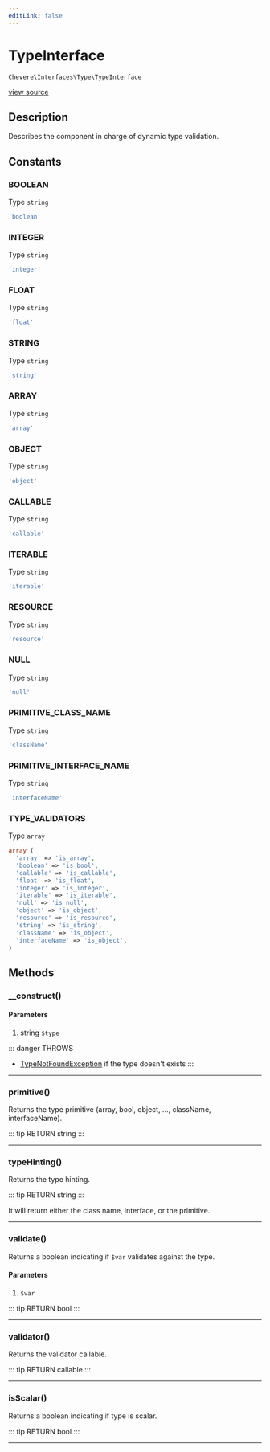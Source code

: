 ```yaml
---
editLink: false
---
```


# TypeInterface

`Chevere\Interfaces\Type\TypeInterface`

[view source](https://github.com/chevere/chevere/blob/master/Type/TypeInterface.php)

## Description

Describes the component in charge of dynamic type validation.

## Constants

### BOOLEAN

Type `string`

```php
'boolean'
```

### INTEGER

Type `string`

```php
'integer'
```

### FLOAT

Type `string`

```php
'float'
```

### STRING

Type `string`

```php
'string'
```

### ARRAY

Type `string`

```php
'array'
```

### OBJECT

Type `string`

```php
'object'
```

### CALLABLE

Type `string`

```php
'callable'
```

### ITERABLE

Type `string`

```php
'iterable'
```

### RESOURCE

Type `string`

```php
'resource'
```

### NULL

Type `string`

```php
'null'
```

### PRIMITIVE_CLASS_NAME

Type `string`

```php
'className'
```

### PRIMITIVE_INTERFACE_NAME

Type `string`

```php
'interfaceName'
```

### TYPE_VALIDATORS

Type `array`

```php
array (
  'array' => 'is_array',
  'boolean' => 'is_bool',
  'callable' => 'is_callable',
  'float' => 'is_float',
  'integer' => 'is_integer',
  'iterable' => 'is_iterable',
  'null' => 'is_null',
  'object' => 'is_object',
  'resource' => 'is_resource',
  'string' => 'is_string',
  'className' => 'is_object',
  'interfaceName' => 'is_object',
)
```

## Methods

### __construct()

#### Parameters

1. string `$type`

::: danger THROWS
- [TypeNotFoundException](../../Exceptions/Type/TypeNotFoundException.md) if the type doesn't exists
:::

---

### primitive()

Returns the type primitive (array, bool, object, ..., className, interfaceName).

::: tip RETURN
string
:::

---

### typeHinting()

Returns the type hinting.

::: tip RETURN
string
:::

It will return either the class name, interface, or the primitive.

---

### validate()

Returns a boolean indicating if `$var` validates against the type.

#### Parameters

1.  `$var`

::: tip RETURN
bool
:::

---

### validator()

Returns the validator callable.

::: tip RETURN
callable
:::

---

### isScalar()

Returns a boolean indicating if type is scalar.

::: tip RETURN
bool
:::

---
